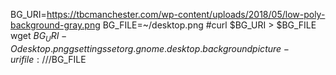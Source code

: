 BG_URI=https://tbcmanchester.com/wp-content/uploads/2018/05/low-poly-background-gray.png
BG_FILE=~/desktop.png
#curl $BG_URI > $BG_FILE
wget $BG_URI -O desktop.png
gsettings set org.gnome.desktop.background picture-uri file:///$BG_FILE
